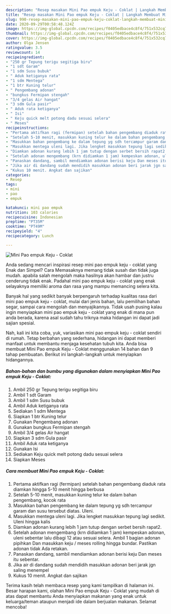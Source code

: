 ```yaml
---
description: "Resep masakan Mini Pao empuk Keju - Coklat | Langkah Membuat Mini Pao empuk Keju - Coklat Yang Enak Banget"
title: "Resep masakan Mini Pao empuk Keju - Coklat | Langkah Membuat Mini Pao empuk Keju - Coklat Yang Enak Banget"
slug: 990-resep-masakan-mini-pao-empuk-keju-coklat-langkah-membuat-mini-pao-empuk-keju-coklat-yang-enak-banget
date: 2020-09-29T00:58:48.124Z
image: https://img-global.cpcdn.com/recipes/f0405edbace4c8f4/751x532cq70/mini-pao-empuk-keju-coklat-foto-resep-utama.jpg
thumbnail: https://img-global.cpcdn.com/recipes/f0405edbace4c8f4/751x532cq70/mini-pao-empuk-keju-coklat-foto-resep-utama.jpg
cover: https://img-global.cpcdn.com/recipes/f0405edbace4c8f4/751x532cq70/mini-pao-empuk-keju-coklat-foto-resep-utama.jpg
author: Olga Jensen
ratingvalue: 3.5
reviewcount: 14
recipeingredient:
- "250 gr Tepung terigu segitiga biru"
- "1 sdt Garam"
- "1 sdm Susu bubuk"
- " Aduk ketiganya rata"
- "1 sdm Mentega"
- "1 btr Kuning telur"
- " Pengembang adonan"
- "bungkus Fermipan stengah"
- "3/4 gelas Air hangat"
- "3 sdm Gula pasir"
- " Aduk rata ketiganya"
- " Isi"
- " Keju quick melt potong dadu sesuai selera"
- " Meses"
recipeinstructions:
- "Pertama aktifkan ragi (fermipan) setelah bahan pengembang diaduk rata diamkan hingga 5-10 menit hingga berbusa"
- "Setelah 5-10 menit, masukkan kuning telur ke dalam bahan pengembang, kocok rata"
- "Masukkan bahan pengembang ke dalam tepung yg sdh tercampur garam dan susu tersebut diatas. Uleni."
- "Masukkan mentega uleni lagi. Jika lengket masukkan tepung lagi sedikit. Uleni hingga kalis"
- "Diamkan adonan kurang lebih 1 jam tutup dengan serbet bersih rapat2."
- "Setelah adonan mengembang (krn didiamkan 1 jam) kempeskan adonan, uleni sebentar lalu dibagi 12 atau sesuai selera. Ambil 1 bagian adonan pipihkan Dan masukkan keju / meses rolling hingga bundar. Pastikan adonan tidak Ada retakan."
- "Panaskan dandang, sambil mendiamkan adonan berisi keju Dan meses itu sebentar."
- "Jika air di dandang sudah mendidih masukkan adonan beri jarak jgn saling menempel"
- "Kukus 10 menit. Angkat dan sajikan"
categories:
- Resep
tags:
- mini
- pao
- empuk

katakunci: mini pao empuk 
nutrition: 103 calories
recipecuisine: Indonesian
preptime: "PT35M"
cooktime: "PT49M"
recipeyield: "4"
recipecategory: Lunch

---
```



![Mini Pao empuk Keju - Coklat](https://img-global.cpcdn.com/recipes/f0405edbace4c8f4/751x532cq70/mini-pao-empuk-keju-coklat-foto-resep-utama.jpg)

Anda sedang mencari inspirasi resep mini pao empuk keju - coklat yang Enak dan Simpel? Cara Memasaknya memang tidak susah dan tidak juga mudah. apabila salah mengolah maka hasilnya akan hambar dan justru cenderung tidak enak. Padahal mini pao empuk keju - coklat yang enak selayaknya memiliki aroma dan rasa yang mampu memancing selera kita.

Banyak hal yang sedikit banyak berpengaruh terhadap kualitas rasa dari mini pao empuk keju - coklat, mulai dari jenis bahan, lalu pemilihan bahan segar, sampai cara mengolah dan menyajikannya. Tidak usah pusing kalau ingin menyiapkan mini pao empuk keju - coklat yang enak di mana pun anda berada, karena asal sudah tahu triknya maka hidangan ini dapat jadi sajian spesial.




Nah, kali ini kita coba, yuk, variasikan mini pao empuk keju - coklat sendiri di rumah. Tetap berbahan yang sederhana, hidangan ini dapat memberi manfaat untuk membantu menjaga kesehatan tubuh kita. Anda bisa membuat Mini Pao empuk Keju - Coklat menggunakan 14 bahan dan 9 tahap pembuatan. Berikut ini langkah-langkah untuk menyiapkan hidangannya.

<!--inarticleads1-->

##### Bahan-bahan dan bumbu yang digunakan dalam menyiapkan Mini Pao empuk Keju - Coklat:

1. Ambil 250 gr Tepung terigu segitiga biru
1. Ambil 1 sdt Garam
1. Ambil 1 sdm Susu bubuk
1. Ambil  Aduk ketiganya rata
1. Sediakan 1 sdm Mentega
1. Siapkan 1 btr Kuning telur
1. Gunakan  Pengembang adonan
1. Gunakan bungkus Fermipan stengah
1. Ambil 3/4 gelas Air hangat
1. Siapkan 3 sdm Gula pasir
1. Ambil  Aduk rata ketiganya
1. Gunakan  Isi
1. Sediakan  Keju quick melt potong dadu sesuai selera
1. Siapkan  Meses




<!--inarticleads2-->

##### Cara membuat Mini Pao empuk Keju - Coklat:

1. Pertama aktifkan ragi (fermipan) setelah bahan pengembang diaduk rata diamkan hingga 5-10 menit hingga berbusa
1. Setelah 5-10 menit, masukkan kuning telur ke dalam bahan pengembang, kocok rata
1. Masukkan bahan pengembang ke dalam tepung yg sdh tercampur garam dan susu tersebut diatas. Uleni.
1. Masukkan mentega uleni lagi. Jika lengket masukkan tepung lagi sedikit. Uleni hingga kalis
1. Diamkan adonan kurang lebih 1 jam tutup dengan serbet bersih rapat2.
1. Setelah adonan mengembang (krn didiamkan 1 jam) kempeskan adonan, uleni sebentar lalu dibagi 12 atau sesuai selera. Ambil 1 bagian adonan pipihkan Dan masukkan keju / meses rolling hingga bundar. Pastikan adonan tidak Ada retakan.
1. Panaskan dandang, sambil mendiamkan adonan berisi keju Dan meses itu sebentar.
1. Jika air di dandang sudah mendidih masukkan adonan beri jarak jgn saling menempel
1. Kukus 10 menit. Angkat dan sajikan




Terima kasih telah membaca resep yang kami tampilkan di halaman ini. Besar harapan kami, olahan Mini Pao empuk Keju - Coklat yang mudah di atas dapat membantu Anda menyiapkan makanan yang enak untuk keluarga/teman ataupun menjadi ide dalam berjualan makanan. Selamat mencoba!
